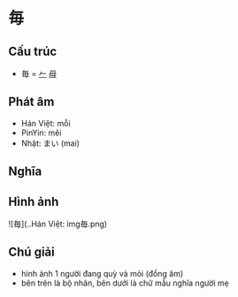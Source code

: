 # 毎

## Cấu trúc
* 毎 = [𠂉](𠂉.md) [母](母.md)

## Phát âm

* Hán Việt: mỗi
* PinYin: měi
* Nhật: まい (mai)

## Nghĩa

## Hình ảnh
![毎](..Hán Việt: img毎.png)

## Chú giải
* hình ảnh 1 người đang quỳ và mỏi (đồng âm)
* bên trên là bộ nhân, bên dưới là chữ mẫu nghĩa người mẹ

<script>window.HANZI_FIELD='毎';</script>